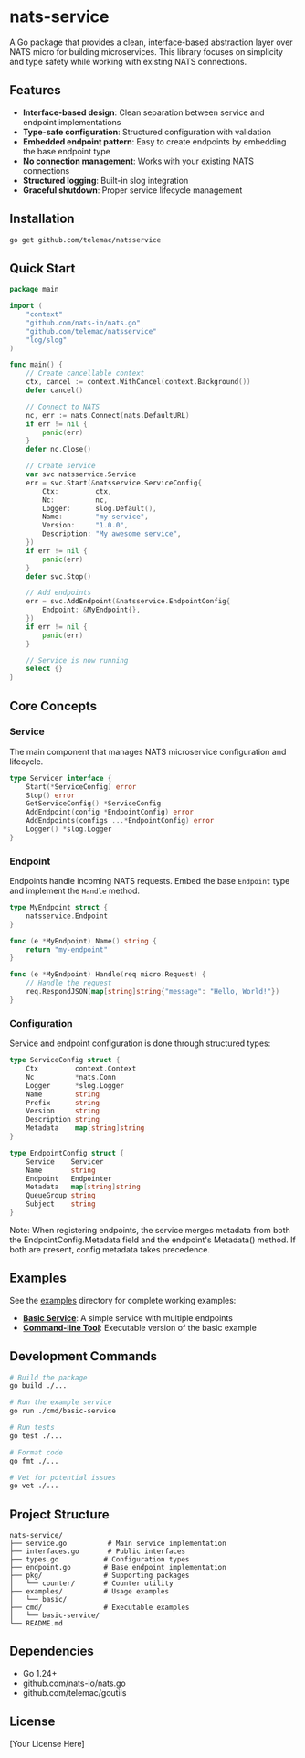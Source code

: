 # nats-service

A Go package that provides a clean, interface-based abstraction layer over NATS micro for building microservices. This library focuses on simplicity and type safety while working with existing NATS connections.

## Features

- **Interface-based design**: Clean separation between service and endpoint implementations
- **Type-safe configuration**: Structured configuration with validation
- **Embedded endpoint pattern**: Easy to create endpoints by embedding the base endpoint type
- **No connection management**: Works with your existing NATS connections
- **Structured logging**: Built-in slog integration
- **Graceful shutdown**: Proper service lifecycle management

## Installation

```bash
go get github.com/telemac/natsservice
```

## Quick Start

```go
package main

import (
    "context"
    "github.com/nats-io/nats.go"
    "github.com/telemac/natsservice"
    "log/slog"
)

func main() {
    // Create cancellable context
    ctx, cancel := context.WithCancel(context.Background())
    defer cancel()

    // Connect to NATS
    nc, err := nats.Connect(nats.DefaultURL)
    if err != nil {
        panic(err)
    }
    defer nc.Close()

    // Create service
    var svc natsservice.Service
    err = svc.Start(&natsservice.ServiceConfig{
        Ctx:         ctx,
        Nc:          nc,
        Logger:      slog.Default(),
        Name:        "my-service",
        Version:     "1.0.0",
        Description: "My awesome service",
    })
    if err != nil {
        panic(err)
    }
    defer svc.Stop()

    // Add endpoints
    err = svc.AddEndpoint(&natsservice.EndpointConfig{
        Endpoint: &MyEndpoint{},
    })
    if err != nil {
        panic(err)
    }

    // Service is now running
    select {}
}
```

## Core Concepts

### Service

The main component that manages NATS microservice configuration and lifecycle.

```go
type Servicer interface {
    Start(*ServiceConfig) error
    Stop() error
    GetServiceConfig() *ServiceConfig
    AddEndpoint(config *EndpointConfig) error
    AddEndpoints(configs ...*EndpointConfig) error
    Logger() *slog.Logger
}
```

### Endpoint

Endpoints handle incoming NATS requests. Embed the base `Endpoint` type and implement the `Handle` method.

```go
type MyEndpoint struct {
    natsservice.Endpoint
}

func (e *MyEndpoint) Name() string {
    return "my-endpoint"
}

func (e *MyEndpoint) Handle(req micro.Request) {
    // Handle the request
    req.RespondJSON(map[string]string{"message": "Hello, World!"})
}
```

### Configuration

Service and endpoint configuration is done through structured types:

```go
type ServiceConfig struct {
    Ctx         context.Context
    Nc          *nats.Conn
    Logger      *slog.Logger
    Name        string
    Prefix      string
    Version     string
    Description string
    Metadata    map[string]string
}

type EndpointConfig struct {
    Service    Servicer
    Name       string
    Endpoint   Endpointer
    Metadata   map[string]string
    QueueGroup string
    Subject    string
}

```

Note: When registering endpoints, the service merges metadata from both the EndpointConfig.Metadata field
and the endpoint's Metadata() method. If both are present, config metadata takes precedence.

## Examples

See the [examples](./examples) directory for complete working examples:

- **[Basic Service](./examples/basic/)**: A simple service with multiple endpoints
- **[Command-line Tool](./cmd/basic-service/)**: Executable version of the basic example

## Development Commands

```bash
# Build the package
go build ./...

# Run the example service
go run ./cmd/basic-service

# Run tests
go test ./...

# Format code
go fmt ./...

# Vet for potential issues
go vet ./...
```

## Project Structure

```
nats-service/
├── service.go          # Main service implementation
├── interfaces.go       # Public interfaces
├── types.go           # Configuration types
├── endpoint.go        # Base endpoint implementation
├── pkg/               # Supporting packages
│   └── counter/       # Counter utility
├── examples/          # Usage examples
│   └── basic/
├── cmd/               # Executable examples
│   └── basic-service/
└── README.md
```

## Dependencies

- Go 1.24+
- github.com/nats-io/nats.go
- github.com/telemac/goutils

## License

[Your License Here]